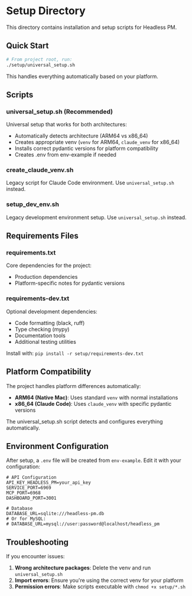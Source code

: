 # Setup Directory

This directory contains installation and setup scripts for Headless PM.

## Quick Start

```bash
# From project root, run:
./setup/universal_setup.sh
```

This handles everything automatically based on your platform.

## Scripts

### universal_setup.sh (Recommended)
Universal setup that works for both architectures:
- Automatically detects architecture (ARM64 vs x86_64)
- Creates appropriate venv (`venv` for ARM64, `claude_venv` for x86_64)
- Installs correct pydantic versions for platform compatibility
- Creates .env from env-example if needed

### create_claude_venv.sh
Legacy script for Claude Code environment. Use `universal_setup.sh` instead.

### setup_dev_env.sh
Legacy development environment setup. Use `universal_setup.sh` instead.

## Requirements Files

### requirements.txt
Core dependencies for the project:
- Production dependencies
- Platform-specific notes for pydantic versions

### requirements-dev.txt
Optional development dependencies:
- Code formatting (black, ruff)
- Type checking (mypy)
- Documentation tools
- Additional testing utilities

Install with: `pip install -r setup/requirements-dev.txt`

## Platform Compatibility

The project handles platform differences automatically:

- **ARM64 (Native Mac)**: Uses standard `venv` with normal installations
- **x86_64 (Claude Code)**: Uses `claude_venv` with specific pydantic versions

The universal_setup.sh script detects and configures everything automatically.

## Environment Configuration

After setup, a `.env` file will be created from `env-example`. Edit it with your configuration:

```env
# API Configuration
API_KEY_HEADLESS_PM=your_api_key
SERVICE_PORT=6969
MCP_PORT=6968
DASHBOARD_PORT=3001

# Database
DATABASE_URL=sqlite:///headless-pm.db
# Or for MySQL:
# DATABASE_URL=mysql://user:password@localhost/headless_pm
```

## Troubleshooting

If you encounter issues:

1. **Wrong architecture packages**: Delete the venv and run `universal_setup.sh`
2. **Import errors**: Ensure you're using the correct venv for your platform
3. **Permission errors**: Make scripts executable with `chmod +x setup/*.sh`
